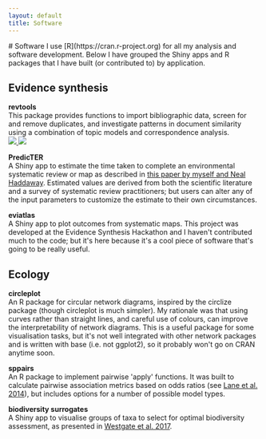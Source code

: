 ```yaml
---
layout: default
title: Software
---
```

<head>
  <!-- Global site tag (gtag.js) - Google Analytics -->
  <script async src="https://www.googletagmanager.com/gtag/js?id=UA-121833450-1"></script>
  <script>
    window.dataLayer = window.dataLayer || [];
    function gtag(){dataLayer.push(arguments);}
    gtag('js', new Date());

    gtag('config', 'UA-121833450-1');
  </script>
</head>
# Software
I use [R](https://cran.r-project.org) for all my analysis and software development. Below I have grouped the Shiny apps and R packages that I have built (or contributed to) by application.

## Evidence synthesis
**revtools**<br>
This package provides functions to import bibliographic data, screen for and remove duplicates, and investigate patterns in document similarity using a combination of topic models and correspondence analysis.
<br>
<a href="https://cran.r-project.org/package=revtools" title="CRAN::revtools">
  <img src="http://www.r-pkg.org/badges/version-last-release/revtools">
</a>
<a href="https://cran.r-project.org/package=revtools" title="CRAN::revtools">
  <img src="https://cranlogs.r-pkg.org/badges/grand-total/revtools">
</a>
<a href="https://revtools.net" title="Homepage" target="_blank" rel="noopener">
  <i class="fa fa-home fa-2x" style="color:#727272"></i>
</a>
<a href="https://github.com/mjwestgate/revtools"
  title="GitHub"
  target="_blank"
  rel="noopener">
  <i class="fa fa-github fa-2x" style="color:#727272"></i>
</a>
<a href="https://www.biorxiv.org/content/early/2018/02/12/262881"
  title="biorxiv"
  target="_blank"
  rel="noopener">
  <i class="ai ai-biorxiv ai-2x" style="color:#727272"></i>
</a>
<a href="/assets/docs/pubs/2018_Westgate_biorxiv.pdf"
  target="_blank"
  title="PDF">
  <i class="fa fa-file-pdf-o fa-2x" style="color:#727272"></i>
</a>

**PredicTER**<br>
A Shiny app to estimate the time taken to complete an environmental systematic review or map as described in <a href="https://doi.org/10.1111/cobi.13231"
  title="ConsBiol"
  target="_blank"
  rel="noopener">this paper by myself and Neal Haddaway</a>. Estimated values are derived from both the scientific literature and a survey of systematic review practitioners; but users can alter any of the input parameters to customize the estimate to their own circumstances.
<br>
<a href="https://predicter.org"
  title="Homepage"
  target="_blank"
  rel="noopener">
  <i class="fa fa-home fa-2x" style="color:#727272"></i>
</a>
<a href="https://github.com/mjwestgate/PredicTER"
  title="GitHub"
  target="_blank"
  rel="noopener">
  <i class="fa fa-github fa-2x" style="color:#727272"></i>
</a>
<a href="/assets/docs/pubs/2018_Haddaway_biorxiv.pdf"
  target="_blank"
  title="PDF">
  <i class="fa fa-file-pdf-o fa-2x" style="color:#727272"></i>
</a>

**eviatlas**<br>
A Shiny app to plot outcomes from systematic maps. This project was developed at the Evidence Synthesis Hackathon and I haven't contributed much to the code; but it's here because it's a cool piece of software that's going to be really useful.<br>
<a href="https://github.com/ESHackathon/eviatlas"
  title="GitHub"
  target="_blank"
  rel="noopener">
  <i class="fa fa-github fa-2x" style="color:#727272"></i>
</a>


## Ecology
**circleplot**<br>
An R package for circular network diagrams, inspired by the circlize package (though circleplot is much simpler). My rationale was that using curves rather than straight lines, and careful use of colours, can improve the interpretability of network diagrams. This is a useful package for some visualisation tasks, but it's not well integrated with other network packages and is written with base (i.e. not ggplot2), so it probably won't go on CRAN anytime soon.<br>
<a href="https://github.com/mjwestgate/circleplot"
  title="GitHub"
  target="_blank"
  rel="noopener">
  <i class="fa fa-github fa-2x" style="color:#727272"></i>
</a>

**sppairs**<br>
An R package to implement pairwise 'apply' functions. It was built to calculate pairwise association metrics based on odds ratios (see <a href="https://doi.org/10.1002/ece3.1182" target="_blank" rel="noopener">Lane et al. 2014</a>), but includes options for a number of possible model types.<br>
<a href="https://github.com/mjwestgate/sppairs"
  title="GitHub"
  target="_blank"
  rel="noopener">
  <i class="fa fa-github fa-2x" style="color:#727272"></i>
</a>
<a href="/assets/docs/pubs/2014_Lane_EcolEvol.pdf"
  target="_blank"
  title="PDF">
  <i class="fa fa-file-pdf-o fa-2x" style="color:#727272"></i>
</a>

**biodiversity surrogates**<br>
A Shiny app to visualise groups of taxa to select for optimal biodiversity assessment, as presented in <a href="https://doi.org/10.1111/ecog.02318" target="_blank" rel="noopener">Westgate et al. 2017</a>.<br>
<a href="https://github.com/mjwestgate/biodiversity_surrogates"
  title="GitHub"
  target="_blank"
  rel="noopener">
  <i class="fa fa-github fa-2x" style="color:#727272"></i>
</a>
<a href="/assets/docs/pubs/2017_Westgate_Ecography.pdf"
  target="_blank"
  title="PDF">
  <i class="fa fa-file-pdf-o fa-2x" style="color:#727272"></i>
</a>
